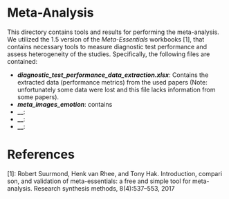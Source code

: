 # Meta-Analysis

This directory contains tools and results for performing the meta-analysis. We utilized the 1.5 version of the _Meta-Essentials_ workbooks [1], that contains necessary tools to measure diagnostic test performance and assess heterogeneity of the studies. Specifically, the following files are contained:

- **_diagnostic_test_performance_data_extraction.xlsx_**: Contains the extracted data (performance metrics) from the used papers (Note: unfortunately some data were lost and this file lacks information from some papers).
- **_meta_images_emotion_**: contains 
- **__**:
- **__**:
- **__**: 


# References
[1]: Robert Suurmond, Henk van Rhee, and Tony Hak. Introduction, compari
son, and validation of meta-essentials: a free and simple tool for meta-analysis.
Research synthesis methods, 8(4):537–553, 2017
